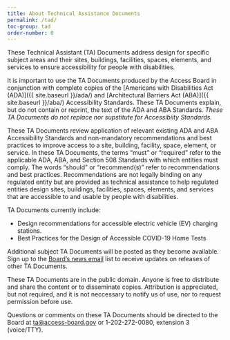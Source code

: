 ```yaml
---
title: About Technical Assistance Documents
permalink: /tad/
toc-group: tad
order-number: 0
---
```


These Technical Assistant (TA) Documents address design for specific subject areas and their sites, buildings, facilities, spaces, elements, and services to ensure accessibility for people with disabilities.

It is important to use the TA Documents produced by the Access Board in conjunction with complete copies of the [Americans with Disabilities Act (ADA)]({{ site.baseurl }}/ada/) and [Architectural Barriers Act (ABA)]({{ site.baseurl }}/aba/) Accessibility Standards. 
These TA Documents explain, but do not contain or reprint, the text of the ADA and ABA Standards. 
_These TA Documents do not replace nor supstitute for Accessibiity Standards._

These TA Documents review application of relevant existing ADA and ABA Accessibility Standards and non-mandatory recommendations and best practices to improve access to a site, building, facility, space, element, or service. In these TA Documents, the terms “must” or “required” refer to the applicable ADA, ABA, and Section 508 Standards with which entities must comply.  The words “should” or “recommend(s)” refer to recommendations and best practices.  Recommendations are not legally binding on any regulated entity but are provided as technical assistance to help regulated entities design sites, buildings, facilities, spaces, elements, and services that are accessible to and usable by people with disabilities.

TA Documents currently include:
* Design recommendations for accessible electric vehicle (EV) charging stations.
* Best Practices for the Design of Accessible COVID-19 Home Tests

Additional subject TA Documents will be posted as they become available. Sign up to the [Board’s news email](https://public.govdelivery.com/accounts/USACCESS/subscriber/new?topic_id=USACCESS_1) list to receive updates on releases of other TA Documents.

These TA Documents are in the public domain.  Anyone is free to distribute and share the content or to disseminate copies.  Attribution is appreciated, but not required, and it is not neccessary to notify us of use, nor to request permission before use.

Questions or comments on these TA Documents should be directed to the Board at <ta@access-board.gov> or 1-202-272-0080, extension 3 (voice/TTY).
